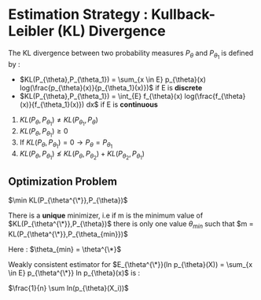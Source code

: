 # Estimation Strategy : Kullback-Leibler (KL) Divergence

The KL divergence between two probability measures $P_{\theta}$ and $P_{\theta_1}$ is defined by :

- $KL(P_{\theta},P_{\theta_1}) = \sum_{x \in E} p_{\theta}(x) log(\frac{p_{\theta}(x)}{p_{\theta_1}(x)})$ if E is **discrete**
- $KL(P_{\theta},P_{\theta_1}) = \int_{E} f_{\theta}(x) log(\frac{f_{\theta}(x)}{f_{\theta_1}(x)}) dx$ if E is **continuous**

1) $KL(P_{\theta},P_{\theta_1}) ≠ KL(P_{\theta_1},P_{\theta})$
2) $KL(P_{\theta},P_{\theta_1}) \geq 0$
3) If $KL(P_{\theta},P_{\theta_1}) = 0 \rightarrow P_{\theta} = P_{\theta_1}$
4) $KL(P_{\theta},P_{\theta_1}) ≰ KL(P_{\theta},P_{\theta_2}) + KL(P_{\theta_2},P_{\theta_1})$

## Optimization Problem 

$\min KL(P_{\theta^{\*}},P_{\theta})$

There is a **unique** minimizer, i.e if m is the minimum value of $KL(P_{\theta^{\*}},P_{\theta})$ there is only one value 
$\theta_{min}$ such that $m = KL(P_{\theta^{\*}},P_{\theta_{min}})$

Here : $\theta_{min} = \theta^{\*}$

Weakly consistent estimator for $E_{\theta^{\*}}(ln p_{\theta}(X)) = \sum_{x \in E} p_{\theta^{\*}} ln p_{\theta}(x)$ is :

$\frac{1}{n} \sum ln(p_{\theta}(X_i))$
